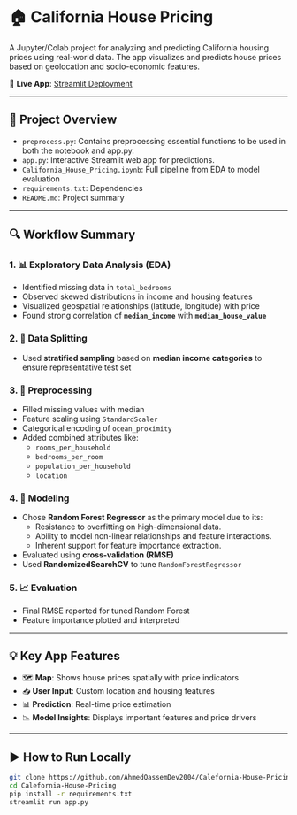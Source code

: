 # 🏠 California House Pricing

A Jupyter/Colab project for analyzing and predicting California housing prices using real-world data. The app visualizes and predicts house prices based on geolocation and socio-economic features.

🔗 **Live App**: [Streamlit Deployment](https://california-housing-pricing.streamlit.app/)

---

## 📁 Project Overview

* `preprocess.py`: Contains preprocessing essential functions to be used in both the notebook and app.py.
* `app.py`: Interactive Streamlit web app for predictions.
* `California_House_Pricing.ipynb`: Full pipeline from EDA to model evaluation
* `requirements.txt`: Dependencies
* `README.md`: Project summary

---

## 🔍 Workflow Summary

### 1. 📊 Exploratory Data Analysis (EDA)

* Identified missing data in `total_bedrooms`
* Observed skewed distributions in income and housing features
* Visualized geospatial relationships (latitude, longitude) with price
* Found strong correlation of **`median_income`** with **`median_house_value`**

### 2. 🧪 Data Splitting

* Used **stratified sampling** based on **median income categories** to ensure representative test set

### 3. 🧹 Preprocessing

* Filled missing values with median
* Feature scaling using `StandardScaler`
* Categorical encoding of `ocean_proximity`
* Added combined attributes like:
  * `rooms_per_household`
  * `bedrooms_per_room`
  * `population_per_household`
  * `location`

### 4. 🤖 Modeling
* Chose **Random Forest Regressor** as the primary model due to its:
    - Resistance to overfitting on high-dimensional data.
    - Ability to model non-linear relationships and feature interactions.
    - Inherent support for feature importance extraction.
* Evaluated using **cross-validation (RMSE)**
* Used **RandomizedSearchCV** to tune `RandomForestRegressor`

### 5. 📈 Evaluation

* Final RMSE reported for tuned Random Forest
* Feature importance plotted and interpreted

---

## 💡 Key App Features

* 🗺️ **Map**: Shows house prices spatially with price indicators
* 📥 **User Input**: Custom location and housing features
* 📊 **Prediction**: Real-time price estimation
* 📉 **Model Insights**: Displays important features and price drivers

---

## ▶️ How to Run Locally

```bash
git clone https://github.com/AhmedQassemDev2004/Calefornia-House-Pricing.git
cd Calefornia-House-Pricing
pip install -r requirements.txt
streamlit run app.py
```